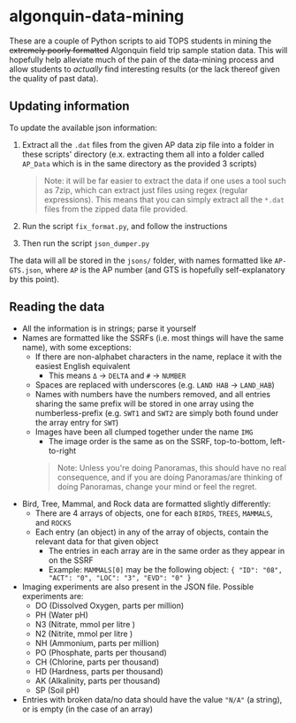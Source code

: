 # algonquin-data-mining

These are a couple of Python scripts to aid TOPS students in mining the ~~extremely poorly formatted~~ Algonquin field trip sample station data. This will hopefully help alleviate much of the pain of the data-mining process and allow students to _actually_ find interesting results (or the lack thereof given the quality of past data).

## Updating information

To update the available json information:

1. Extract all the `.dat` files from the given AP data zip file into a folder in these scripts' directory (e.x. extracting them all into a folder called `AP_Data` which is in the same directory as the provided 3 scripts)
    > Note: it will be far easier to extract the data if one uses a tool such as 7zip, which can extract just files using regex (regular expressions). This means that you can simply extract all the `*.dat` files from the zipped data file provided.

2. Run the script `fix_format.py`, and follow the instructions
3. Then run the script `json_dumper.py`

The data will all be stored in the `jsons/` folder, with names formatted like `AP-GTS.json`, where `AP` is the AP number (and GTS is hopefully self-explanatory by this point).

## Reading the data

* All the information is in strings; parse it yourself
* Names are formatted like the SSRFs (i.e. most things will have the same name), with some exceptions:
    * If there are non-alphabet characters in the name, replace it with the easiest English equivalent
        * This means `Δ` -> `DELTA` and `#` -> `NUMBER`
    * Spaces are replaced with underscores (e.g. `LAND HAB` -> `LAND_HAB`)
    * Names with numbers have the numbers removed, and all entries sharing the same prefix will be stored in one array using the numberless-prefix (e.g. `SWT1` and `SWT2` are simply both found under the array entry for `SWT`)
    * Images have been all clumped together under the name `IMG`
        * The image order is the same as on the SSRF, top-to-bottom, left-to-right
        > Note: Unless you're doing Panoramas, this should have no real consequence, and if you are doing Panoramas/are thinking of doing Panoramas, change your mind or feel the regret.
* Bird, Tree, Mammal, and Rock data are formatted slightly differently:
    * There are 4 arrays of objects, one for each `BIRDS`, `TREES`, `MAMMALS`, and `ROCKS`
    * Each entry (an object) in any of the array of objects, contain the relevant data for that given object
        * The entries in each array are in the same order as they appear in on the SSRF
        * Example: `MAMMALS[0]` may be the following object: `{
      "ID": "08",
      "ACT": "0",
      "LOC": "3",
      "EVD": "0"
    }`
* Imaging experiments are also present in the JSON file. Possible experiments are:
    * DO (Dissolved Oxygen, parts per million)
    * PH (Water pH)
    * N3 (Nitrate, mmol per litre )
    * N2 (Nitrite, mmol per litre )
    * NH (Ammonium, parts per million)
    * PO (Phosphate, parts per thousand)
    * CH (Chlorine, parts per thousand)
    * HD (Hardness, parts per thousand)
    * AK (Alkalinity, parts per thousand)
    * SP (Soil pH)
* Entries with broken data/no data should have the value `"N/A"` (a string), or is empty (in the case of an array)
